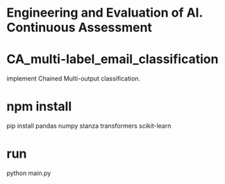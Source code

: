 # Engineering and Evaluation of AI. Continuous Assessment

# CA_multi-label_email_classification
 implement Chained Multi-output classification.

# npm install
pip install pandas numpy stanza transformers scikit-learn

# run
python main.py